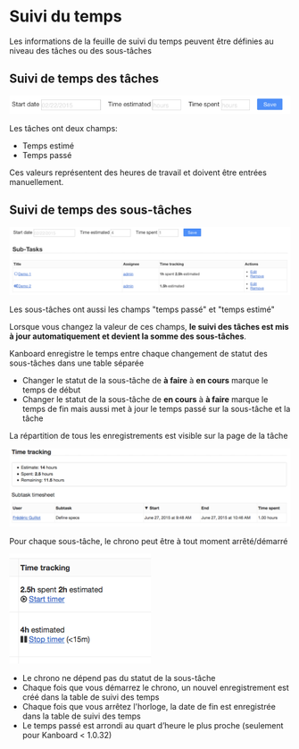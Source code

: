 Suivi du temps
=============

Les informations de la feuille de suivi du temps peuvent être définies au niveau des tâches ou des sous-tâches 

Suivi de temps des tâches 
------------------

![Suivi de temps des tâches ](../screenshots/task-time-tracking.png)

Les tâches ont deux champs:
    
- Temps estimé
- Temps passé

Ces valeurs représentent des heures de travail et doivent être entrées manuellement.


Suivi de temps des sous-tâches
---------------------

![Suivi de temps des sous-tâches](../screenshots/subtask-time-tracking.png)

Les sous-tâches ont aussi les champs "temps passé" et "temps estimé"

Lorsque vous changez la valeur de ces champs, **le suivi des tâches est mis à jour automatiquement et devient la somme des sous-tâches**.

Kanboard enregistre le temps entre chaque changement de statut des sous-tâches dans une table séparée

- Changer le statut de la sous-tâche de **à faire** à **en cours** marque le temps de début
- Changer le statut de la sous-tâche de **en cours** à **à faire** marque le temps de fin mais aussi met à jour le temps passé sur la sous-tâche et la tâche

La répartition de tous les enregistrements est visible sur la page de la tâche

![Feuille de suivi du temps pour les tâches](../screenshots/task-timesheet.png)

Pour chaque sous-tâche, le chrono peut être à tout moment arrêté/démarré

![Chrono des sous-tâches](../screenshots/subtask-timer.png)

- Le chrono ne dépend pas du statut de la sous-tâche
- Chaque fois que vous démarrez le chrono, un nouvel enregistrement est créé dans la table de suivi des temps
- Chaque fois que vous arrêtez l'horloge, la date de fin est enregistrée dans la table de suivi des temps
- Le temps passé est arrondi au quart d’heure le plus proche (seulement pour Kanboard < 1.0.32)
